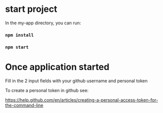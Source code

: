 # start project

In the my-app directory, you can run:

### `npm install`
### `npm start`


# Once application started

Fill in the 2 input fields with your github username and personal token

To create a personal token in github see:

https://help.github.com/en/articles/creating-a-personal-access-token-for-the-command-line
